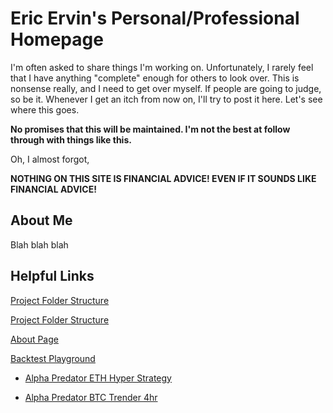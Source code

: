 # Eric Ervin's Personal/Professional Homepage

I'm often asked to share things I'm working on. Unfortunately, I rarely feel that I have anything "complete" enough for others to look over. This is nonsense really, and I need to get over myself. If people are going to judge, so be it. Whenever I get an itch from now on, I'll try to post it here. Let's see where this goes.

**No promises that this will be maintained. I'm not the best at follow through with things like this.**

Oh, I almost forgot,

**NOTHING ON THIS SITE IS FINANCIAL ADVICE! EVEN IF IT SOUNDS LIKE FINANCIAL ADVICE!**

## About Me

Blah blah blah

## Helpful Links

[Project Folder Structure](./file_tree.html)

[Project Folder Structure](./file_tree_test.html)

[About Page](/About.md)

[Backtest Playground](./backtests/)

- [Alpha Predator ETH Hyper Strategy](./backtests/eth_hyper/index.html)

- [Alpha Predator BTC Trender 4hr](./backtests/quantstats-tearsheet.html)
  